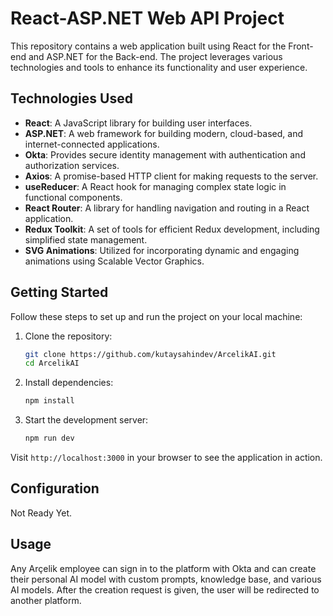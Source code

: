 # React-ASP.NET Web API Project

This repository contains a web application built using React for the Front-end and ASP.NET for the Back-end. The project leverages various technologies and tools to enhance its functionality and user experience.

## Technologies Used

- **React**: A JavaScript library for building user interfaces.
- **ASP.NET**: A web framework for building modern, cloud-based, and internet-connected applications.
- **Okta**: Provides secure identity management with authentication and authorization services.
- **Axios**: A promise-based HTTP client for making requests to the server.
- **useReducer**: A React hook for managing complex state logic in functional components.
- **React Router**: A library for handling navigation and routing in a React application.
- **Redux Toolkit**: A set of tools for efficient Redux development, including simplified state management.
- **SVG Animations**: Utilized for incorporating dynamic and engaging animations using Scalable Vector Graphics.

## Getting Started

Follow these steps to set up and run the project on your local machine:

1. Clone the repository:

    ```bash
    git clone https://github.com/kutaysahindev/ArcelikAI.git
    cd ArcelikAI
    ```

2. Install dependencies:

    ```bash
    npm install
    ```

3. Start the development server:

    ```bash
    npm run dev
    ```

Visit `http://localhost:3000` in your browser to see the application in action.

## Configuration

Not Ready Yet.

## Usage

Any Arçelik employee can sign in to the platform with Okta and can create their personal AI model with custom prompts, knowledge base, and various AI models. After the creation request is given, the user will be redirected to another platform.
